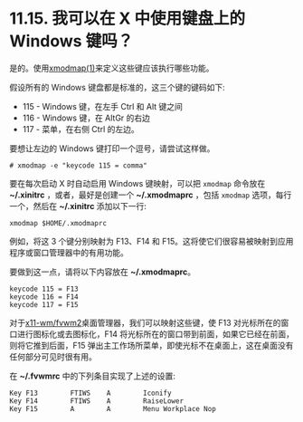 # 11.15. 我可以在 X 中使用键盘上的 Windows 键吗？

是的。使用[xmodmap(1)](https://www.freebsd.org/cgi/man.cgi?query=xmodmap&sektion=1&format=html)来定义这些键应该执行哪些功能。

假设所有的 Windows 键盘都是标准的，这三个键的键码如下:

- 115 - Windows 键，在左手 Ctrl 和 Alt 键之间
- 116 - Windows 键，在 AltGr 的右边
- 117 - 菜单，在右侧 Ctrl 的左边。

要想让左边的 Windows 键打印一个逗号，请尝试这样做。

```
# xmodmap -e "keycode 115 = comma"
```

要在每次启动 X 时自动启用 Windows 键映射，可以把 `xmodmap` 命令放在 **~/.xinitrc** ，或者，最好是创建一个 **~/.xmodmaprc** ，包括 `xmodmap` 选项，每行一个，然后在 **~/.xinitrc** 添加以下一行:

```
xmodmap $HOME/.xmodmaprc
```

例如，将这 3 个键分别映射为 F13、F14 和 F15。这将使它们很容易被映射到应用程序或窗口管理器中的有用功能。

要做到这一点，请将以下内容放在 **~/.xmodmaprc**。

```
keycode 115 = F13
keycode 116 = F14
keycode 117 = F15
```

对于[x11-wm/fvwm2](https://cgit.freebsd.org/ports/tree/x11-wm/fvwm2/pkg-descr)桌面管理器，我们可以映射这些键，使 F13 对光标所在的窗口进行图标化或去图标化，F14 将光标所在的窗口带到前面，如果它已经在前面，则将它推到后面，F15 弹出主工作场所菜单，即使光标不在桌面上，这在桌面没有任何部分可见时很有用。

在 **~/.fvwmrc** 中的下列条目实现了上述的设置:

```
Key F13        FTIWS    A        Iconify
Key F14        FTIWS    A        RaiseLower
Key F15        A        A        Menu Workplace Nop
```
